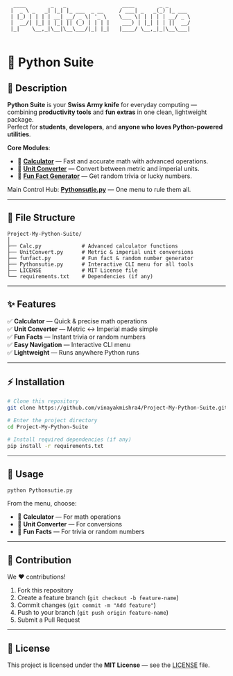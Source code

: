 
```
  ____        _   _                  ____        _ _       
 |  _ \ _   _| |_| |_ ___  _ __     / ___| _   _(_) |_ ___ 
 | |_) | | | | __| __/ _ \| '_ \    \___ \| | | | | __/ _ \
 |  __/| |_| | |_| || (_) | | | |    ___) | |_| | | ||  __/
 |_|    \__,_|\__|\__\___/|_| |_|   |____/ \__,_|_|\__\___|
                                                           
```

# 🐍 **Python Suite**  

## 📝 Description  
**Python Suite** is your **Swiss Army knife** for everyday computing — combining **productivity tools** and **fun extras** in one clean, lightweight package.  
Perfect for **students**, **developers**, and **anyone who loves Python-powered utilities**.  

**Core Modules**:  
- 📐 **[Calculator](https://github.com/vinayakmishra4/Project-My-Python-Suite/blob/main/Calc.py)** — Fast and accurate math with advanced operations.  
- 📏 **[Unit Converter](https://github.com/vinayakmishra4/Project-My-Python-Suite/blob/main/UnitConvert.py)** — Convert between metric and imperial units.  
- 🎲 **[Fun Fact Generator](https://github.com/vinayakmishra4/Project-My-Python-Suite/blob/main/funfact.py)** — Get random trivia or lucky numbers.  

Main Control Hub: **[Pythonsutie.py](https://github.com/vinayakmishra4/Project-My-Python-Suite/blob/main/PythonSuite.py)** — One menu to rule them all.  

---

## 📂 File Structure  
```
Project-My-Python-Suite/
│
├── Calc.py             # Advanced calculator functions
├── UnitConvert.py      # Metric & imperial unit conversions
├── funfact.py          # Fun fact & random number generator
├── Pythonsutie.py      # Interactive CLI menu for all tools
├── LICENSE             # MIT License file
└── requirements.txt    # Dependencies (if any)
```

---

## ✨ Features  
✅ **Calculator** — Quick & precise math operations  
✅ **Unit Converter** — Metric ↔ Imperial made simple  
✅ **Fun Facts** — Instant trivia or random numbers  
✅ **Easy Navigation** — Interactive CLI menu  
✅ **Lightweight** — Runs anywhere Python runs  

---

## ⚡ Installation  
```bash
# Clone this repository
git clone https://github.com/vinayakmishra4/Project-My-Python-Suite.git

# Enter the project directory
cd Project-My-Python-Suite

# Install required dependencies (if any)
pip install -r requirements.txt
```

---

## 🚀 Usage  
```bash
python Pythonsutie.py
```
From the menu, choose:  
- 🧮 **Calculator** — For math operations  
- 📐 **Unit Converter** — For conversions  
- 🎯 **Fun Facts** — For trivia or random numbers  

---

## 🤝 Contribution  
We ❤️ contributions!  
1. Fork this repository  
2. Create a feature branch (`git checkout -b feature-name`)  
3. Commit changes (`git commit -m "Add feature"`)  
4. Push to your branch (`git push origin feature-name`)  
5. Submit a Pull Request  

---

## 📜 License  
This project is licensed under the **MIT License** — see the [LICENSE](https://github.com/vinayakmishra4/Project-My-Python-Suite/blob/main/LICENSE) file.  
